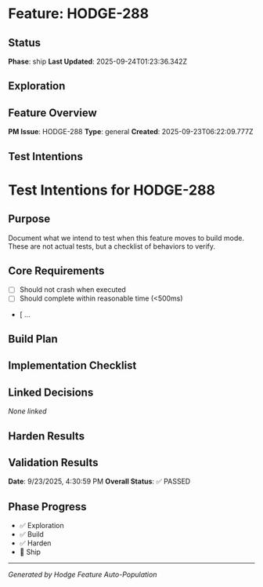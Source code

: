 # Feature: HODGE-288

## Status
**Phase**: ship
**Last Updated**: 2025-09-24T01:23:36.342Z

## Exploration
## Feature Overview
**PM Issue**: HODGE-288
**Type**: general
**Created**: 2025-09-23T06:22:09.777Z


## Test Intentions
# Test Intentions for HODGE-288

## Purpose
Document what we intend to test when this feature moves to build mode.
These are not actual tests, but a checklist of behaviors to verify.

## Core Requirements
- [ ] Should not crash when executed
- [ ] Should complete within reasonable time (<500ms)
- [ ...

## Build Plan
## Implementation Checklist


## Linked Decisions
_None linked_

## Harden Results
## Validation Results
**Date**: 9/23/2025, 4:30:59 PM
**Overall Status**: ✅ PASSED




## Phase Progress
- ✅ Exploration
- ✅ Build
- ✅ Harden
- 🔄 Ship

---
_Generated by Hodge Feature Auto-Population_
